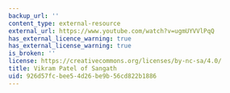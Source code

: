 ```yaml
---
backup_url: ''
content_type: external-resource
external_url: https://www.youtube.com/watch?v=ugmUYVVlPqQ
has_external_licence_warning: true
has_external_license_warning: true
is_broken: ''
license: https://creativecommons.org/licenses/by-nc-sa/4.0/
title: Vikram Patel of Sangath
uid: 926d57fc-bee5-4d26-be9b-56cd822b1886
---
```


